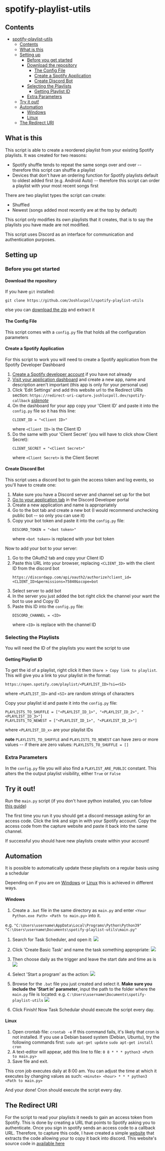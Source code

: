 # spotify-playlist-utils

## Contents
- [spotify-playlist-utils](#spotify-playlist-utils)
  - [Contents](#contents)
  - [What is this](#what-is-this)
  - [Setting up](#setting-up)
    - [Before you get started](#before-you-get-started)
    - [Download the repository](#download-the-repository)
      - [The Config File](#the-config-file)
      - [Create a Spotify Application](#create-a-spotify-application)
      - [Create Discord Bot](#create-discord-bot)
    - [Selecting the Playlists](#selecting-the-playlists)
      - [Getting Playlist ID](#getting-playlist-id)
    - [Extra Parameters](#extra-parameters)
  - [Try it out!](#try-it-out)
  - [Automation](#automation)
      - [Windows](#windows)
      - [Linux](#linux)
  - [The Redirect URI](#the-redirect-uri)

## What is this

This script is able to create a reordered playlist from your existing Spotify playlists. It was created for two reasons:

- Spotify shuffle tends to repeat the same songs over and over -- therefore this script can shuffle a playlist
- Devices that don't have an ordering function for Spotify playlists default to oldest added first (e.g. Android Auto) -- therefore this script can order a playlist with your most recent songs first

There are two playlist types the script can create:
- Shuffled
- Newest (songs added most recently are at the top by default)

This script only modifies its own playlists that it creates, that is to say the playlists you have made are not modified.

This script uses Discord as an interface for communication and authentication purposes.

## Setting up

### Before you get started

#### Download the repository

If you have `git` installed:
```
git clone https://github.com/Joshlucpoll/spotify-playlist-utils
```
else you can [download the zip](https://github.com/Joshlucpoll/spotify-playlist-utils/archive/refs/heads/main.zip) and extract it

#### The Config File

This script comes with a `config.py` file that holds all the configuration parameters

#### Create a Spotify Application

For this script to work you will need to create a Spotify application from the Spotify Developer Dashboard

1) [Create a Spotify developer account](https://developer.spotify.com/dashboard) if you have not already
2) [Visit your application dashboard](https://developer.spotify.com/dashboard/applications) and create a new app, name and description aren't important (this app is only for your personal use)
3) Click 'Edit Settings' and add this website url to the Redirect URIs section: `https://redirect-uri-capture.joshlucpoll.dev/spotify-callback` *[sidenote](#the-redirect-uri)*
4) On the dashboard for your app copy your 'Client ID' and paste it into the `config.py` file so it has this line:
   ```
   CLIENT_ID = "<Client ID>"
   ```
   where `<Client ID>` is the Client ID
5) Do the same with your 'Client Secret' (you will have to click show Client Secret):
   ```
   CLIENT_SECRET = "<Client Secret>"
   ```
   where `<Client Secret>` is the Client Secret

#### Create Discord Bot

This script uses a discord bot to gain the access token and log events, so you'll have to create one:

1) Make sure you have a Discord server and channel set up for the bot
2) [Go to your application tab](https://discord.com/developers/applications) in the Discord Developer  portal
3) Create a new application and name is appropriately
4) Go to the bot tab and create a new bot (I would recommend unchecking public bot -- so only you can use it)
5) Copy your bot token and paste it into the `config.py` file:
   ```
   DISCORD_TOKEN = "<bot token>"
   ```
   where `<bot token>` is replaced with your bot token

Now to add your bot to your server: 
1) Go to the OAuth2 tab and copy your Client ID
2) Paste this URL into your browser, replacing `<CLIENT_ID>` with the client ID from the discord bot
   ```
   https://discordapp.com/api/oauth2/authorize?client_id=<CLIENT_ID>&permissions=75840&scope=bot
   ```
3) Select server to add bot
4) In the server you just added the bot right click the channel your want the bot to use and Copy ID
5) Paste this ID into the `config.py` file:
   ```
   DISCORD_CHANNEL = <ID>
   ```
   where `<ID>` is replace with the channel ID

### Selecting the Playlists

You will need the ID of the playlists you want the script to use

#### Getting Playlist ID

To get the id of a playlist, right click it then `Share > Copy link to playlist`. This will give you a link to your playlist in the format:
```
https://open.spotify.com/playlist/<PLAYLIST_ID>?si=<SI>
```
where `<PLATLIST_ID>` and `<SI>` are random strings of characters

Copy your playlist id and paste it into the `config.py` file:
```
PLAYLISTS_TO_SHUFFLE = ["<PLAYLIST_ID_1>", "<PLAYLIST_ID_2>", "<PLAYLIST_ID_3>"]
PLAYLISTS_TO_NEWEST = ["<PLAYLIST_ID_1>", "<PLAYLIST_ID_2>"]
```
where `<PLAYLIST_ID_x>` are your playlist IDs

**note** `PLAYLISTS_TO_SHUFFLE` and `PLAYLISTS_TO_NEWEST` can have zero or more values -- if there are zero values: `PLAYLISTS_TO_SHUFFLE = []`

### Extra Parameters

In the `config.py` file you will also find a `PLAYLIST_ARE_PUBLIC` constant. This alters the the output playlist visibility, either `True` or `False`

## Try it out!

Run the `main.py` script (if you don't have python installed, you can follow [this guide](https://realpython.com/installing-python/))

The first time you run it you should get a discord message asking for an access code. Click the link and sign in with your Spotify account. Copy the access code from the capture website and paste it back into the same channel.

If successful you should have new playlists create within your account!

## Automation

It is possible to automatically update these playlists on a regular basis using a schedular

Depending on if you are on [Windows](#windows) or [Linux](#linux) this is achieved in different ways.

#### Windows

1. Create a `.bat` file in the same directory as `main.py` and enter `<Your Python.exe Path> <Path to main.py>` into it.

e.g. `"C:\Users\username\AppData\Local\Programs\Python\Python39" "C:\Users\username\Documents\spotify-playlist-utils\main.py"`

1. Search for Task Scheduler, and open it:
![](https://miro.medium.com/max/700/1*mZQ2Zy5su6r8QzCaGpLckw.png)

3. Click 'Create Basic Task' and name the task something appropriate:
![](https://miro.medium.com/max/700/1*rcZMqC46mIHnEkvTCNY87w.png)

4. Then choose daily as the trigger and leave the start date and time as is
![](https://miro.medium.com/max/700/1*xVl7Y3UWv4dGDV9GFCE8Ww.png)

5. Select 'Start a program' as the action:
![](https://miro.medium.com/max/700/1*qvt7Z6rQE_MpoNqONhXd8w.png)

6. Browse for the `.bat` file you just created and select it. **Make sure you include the 'Start in' parameter**, input the path to the folder where the `main.py` file is located:
e.g. `C:\Users\username\Documents\spotify-playlist-utils`
![](https://i.imgur.com/k3gKasO.png)

7. Click Finish! Now Task Schedular should execute the script every day.


#### Linux

1. Open crontab file: `crontab -e`
If this command fails, it's likely that cron is not installed. If you use a Debian based system (Debian, Ubuntu), try the following commands first: 
`sudo apt-get update`
`sudo apt-get install cron`
2. A text-editor will appear, add this line to file:
`0 8 * * * python3 <Path to main.py>`
3. Save file and exit.

This cron job executes daily at 8:00 am. You can adjust the time at which it executes by changing values as such:
`<minute> <hour> * * * python3 <Path to main.py>`

And your done! Cron should execute the script every day.



## The Redirect URI

For the script to read your playlists it needs to gain an access token from Spotify. This is done by creating a URL that points to Spotify asking you to authenticate. Once you sign in spotify sends an access code to a callback URL. Therefore, to capture this code, I have created a simple [website](https://redirect-uri-capture.joshlucpoll.dev/spotify-callback) that extracts the code allowing your to copy it back into discord. This website's source code in [available here](https://github.com/joshlucpoll/redirect-uri-capture)

